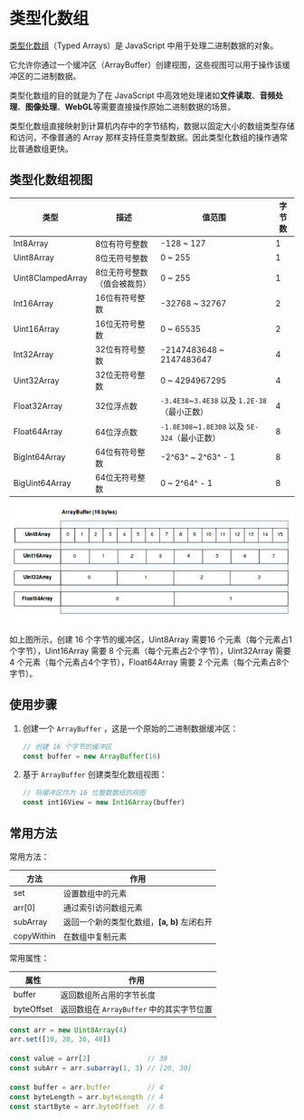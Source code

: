 # 类型化数组

[类型化数组](https://developer.mozilla.org/zh-CN/docs/Web/JavaScript/Guide/Typed_arrays)（Typed Arrays）是 JavaScript 中用于处理二进制数据的对象。

它允许你通过一个缓冲区（ArrayBuffer）创建视图，这些视图可以用于操作该缓冲区的二进制数据。

类型化数组的目的就是为了在 JavaScript 中高效地处理诸如**文件读取**、**音频处理**、**图像处理**、**WebGL**等需要直接操作原始二进制数据的场景。

类型化数组直接映射到计算机内存中的字节结构，数据以固定大小的数组类型存储和访问，不像普通的 Array 那样支持任意类型数据。因此类型化数组的操作通常比普通数组更快。



## 类型化数组视图

| 类型              | 描述                        | 值范围                                         | 字节数 |
| ----------------- | --------------------------- | ---------------------------------------------- | ------ |
| Int8Array         | 8位有符号整数               | -128 ~ 127                                     | 1      |
| Uint8Array        | 8位无符号整数               | 0 ~ 255                                        | 1      |
| Uint8ClampedArray | 8位无符号整数（值会被裁剪） | 0 ~ 255                                        | 1      |
| Int16Array        | 16位有符号整数              | -32768 ~ 32767                                 | 2      |
| Uint16Array       | 16位无符号整数              | 0 ~ 65535                                      | 2      |
| Int32Array        | 32位有符号整数              | -2147483648 ~ 2147483647                       | 4      |
| Uint32Array       | 32位无符号整数              | 0 ~ 4294967295                                 | 4      |
| Float32Array      | 32位浮点数                  | `-3.4E38`~`3.4E38` 以及 `1.2E-38`（最小正数）  | 4      |
| Float64Array      | 64位浮点数                  | `-1.8E308`~`1.8E308` 以及 `5E-324`（最小正数） | 8      |
| BigInt64Array     | 64位有符号整数              | -2^63^ ~ 2^63^ - 1                             | 8      |
| BigUint64Array    | 64位无符号整数              | 0 ~ 2^64^ - 1                                  | 8      |

![类型化数组](./assets/类型化数组.png)

如上图所示，创建 16 个字节的缓冲区，Uint8Array 需要16 个元素（每个元素占1个字节），Uint16Array 需要 8 个元素（每个元素占2个字节），Uint32Array 需要 4 个元素（每个元素占4个字节），Float64Array 需要 2 个元素（每个元素占8个字节）。



## 使用步骤

1. 创建一个 `ArrayBuffer` ，这是一个原始的二进制数据缓冲区：

   ```js
   // 创建 16 个字节的缓冲区
   const buffer = new ArrayBuffer(16)
   ```

2. 基于 `ArrayBuffer` 创建类型化数组视图：

   ```js
   // 将缓冲区作为 16 位整数数组的视图
   const int16View = new Int16Array(buffer)
   ```

   

## 常用方法

常用方法：

| 方法       | 作用                                        |
| ---------- | ------------------------------------------- |
| set        | 设置数组中的元素                            |
| arr[0]     | 通过索引访问数组元素                        |
| subArray   | 返回一个新的类型化数组，**[a, b)** 左闭右开 |
| copyWithin | 在数组中复制元素                            |

常用属性：


| 属性       | 作用                                      |
| ---------- | ----------------------------------------- |
| buffer     | 返回数组所占用的字节长度                  |
| byteOffset | 返回数组在 `ArrayBuffer` 中的其实字节位置 |

```js
const arr = new Uint8Array(4)
arr.set([10, 20, 30, 40])

const value = arr[2]              // 30
const subArr = arr.subarray(1, 3) // [20, 30]

const buffer = arr.buffer         // 4
const byteLength = arr.byteLength // 4
const startByte = arr.byteOffset  // 0
```
